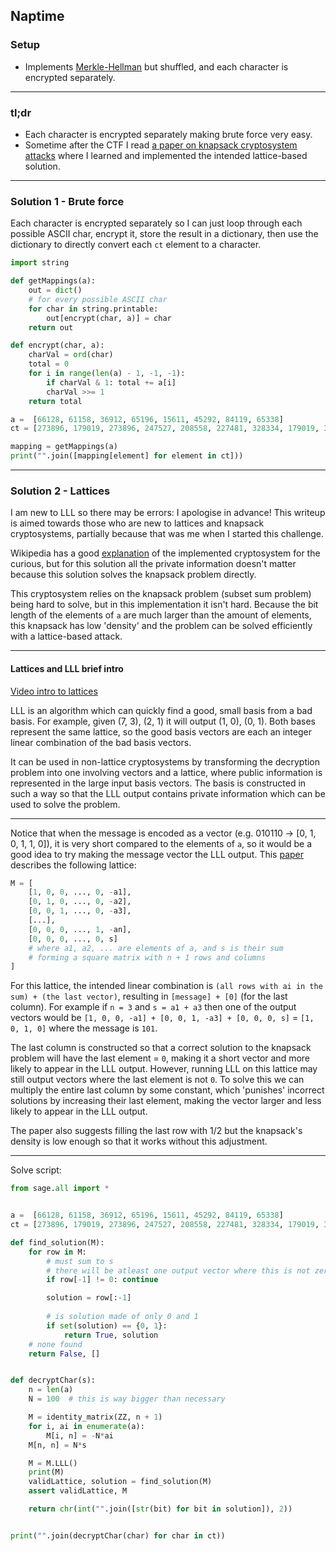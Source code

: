 

## Naptime

### Setup
- Implements [Merkle-Hellman](https://en.wikipedia.org/wiki/Merkle%E2%80%93Hellman_knapsack_cryptosystem) but shuffled, and each character is encrypted separately.
---
### tl;dr
- Each character is encrypted separately making brute force very easy.
- Sometime after the CTF I read [a paper on knapsack cryptosystem attacks](http://paper.ijcsns.org/07_book/202009/20200922.pdf) where I learned and implemented the intended lattice-based solution. 
---
### Solution 1 - Brute force
Each character is encrypted separately so I can just loop through each possible ASCII char, encrypt it, store the result in a dictionary, then use the dictionary to directly convert each `ct` element to a character.
```py
import string

def getMappings(a):
    out = dict()
    # for every possible ASCII char
    for char in string.printable:
        out[encrypt(char, a)] = char
    return out

def encrypt(char, a):
    charVal = ord(char)
    total = 0
    for i in range(len(a) - 1, -1, -1):
        if charVal & 1: total += a[i]
        charVal >>= 1
    return total

a =  [66128, 61158, 36912, 65196, 15611, 45292, 84119, 65338]
ct = [273896, 179019, 273896, 247527, 208558, 227481, 328334, 179019, 336714, 292819, 102108, 208558, 336714, 312723, 158973, 208700, 208700, 163266, 244215, 336714, 312723, 102108, 336714, 142107, 336714, 167446, 251565, 227481, 296857, 336714, 208558, 113681, 251565, 336714, 227481, 158973, 147400, 292819, 289507]

mapping = getMappings(a)
print("".join([mapping[element] for element in ct]))
```

---
### Solution 2 - Lattices
I am new to LLL so there may be errors: I apologise in advance!
This writeup is aimed towards those who are new to lattices and knapsack cryptosystems, partially because that was me when I started this challenge.
<!-- 
i just implemented the low density attack from http://paper.ijcsns.org/07_book/202009/20200922.pdf (at theorem 3.2) -->

Wikipedia has a good [explanation](https://en.wikipedia.org/wiki/Merkle%E2%80%93Hellman_knapsack_cryptosystem) of the implemented cryptosystem for the curious, but for this solution all the private information doesn't matter because this solution solves the knapsack problem directly.

This cryptosystem relies on the knapsack problem (subset sum problem) being hard to solve, but in this implementation it isn't hard. 
Because the bit length of the elements of `a` are much larger than the amount of elements, this knapsack has low 'density' and the problem can be solved efficiently with a lattice-based attack.

---

#### Lattices and LLL brief intro


[Video intro to lattices](https://www.youtube.com/watch?v=QDdOoYdb748)

LLL is an algorithm which can quickly find a good, small basis from a bad basis. For example, given (7, 3), (2, 1) it will output (1, 0), (0, 1). Both bases represent the same lattice, so the good basis vectors are each an integer linear combination of the bad basis vectors. 

It can be used in non-lattice cryptosystems by transforming the decryption problem into one involving vectors and a lattice, where public information is represented in the large input basis vectors. The basis is constructed in such a way so that the LLL output contains private information which can be used to solve the problem.

---
Notice that when the message is encoded as a vector (e.g. 010110 -> [0, 1, 0, 1, 1, 0]), it is very short compared to the elements of `a`, so it would be a good idea to try making the message vector the LLL output.
This [paper](http://paper.ijcsns.org/07_book/202009/20200922.pdf) describes the following lattice:
```py
M = [
    [1, 0, 0, ..., 0, -a1],
    [0, 1, 0, ..., 0, -a2],
    [0, 0, 1, ..., 0, -a3],
    [...],
    [0, 0, 0, ..., 1, -an],
    [0, 0, 0, ..., 0, s]
    # where a1, a2, ... are elements of a, and s is their sum
    # forming a square matrix with n + 1 rows and columns
]
```
For this lattice, the intended linear combination is `(all rows with ai in the sum) + (the last vector)`, resulting in `[message] + [0]` (for the last column). For example if `n = 3` and `s = a1 + a3` then one of the output vectors would be `[1, 0, 0, -a1] + [0, 0, 1, -a3] + [0, 0, 0, s]` = `[1, 0, 1, 0]` where the message is `101`.

The last column is constructed so that a correct solution to the knapsack problem will have the last element = `0`, making it a short vector and more likely to appear in the LLL output. However, running LLL on this lattice may still output vectors where the last element is not `0`. To solve this we can multiply the entire last column by some constant, which 'punishes' incorrect solutions by increasing their last element, making the vector larger and less likely to appear in the LLL output. 

The paper also suggests filling the last row with 1/2 but the knapsack's density is low enough so that it works without this adjustment.

---
Solve script:
```py
from sage.all import *


a =  [66128, 61158, 36912, 65196, 15611, 45292, 84119, 65338]
ct = [273896, 179019, 273896, 247527, 208558, 227481, 328334, 179019, 336714, 292819, 102108, 208558, 336714, 312723, 158973, 208700, 208700, 163266, 244215, 336714, 312723, 102108, 336714, 142107, 336714, 167446, 251565, 227481, 296857, 336714, 208558, 113681, 251565, 336714, 227481, 158973, 147400, 292819, 289507]

def find_solution(M):
    for row in M:
        # must sum to s
        # there will be atleast one output vector where this is not zero to maintain the original lattice
        if row[-1] != 0: continue

        solution = row[:-1]
        
        # is solution made of only 0 and 1
        if set(solution) == {0, 1}: 
            return True, solution
    # none found
    return False, []


def decryptChar(s):
    n = len(a)
    N = 100  # this is way bigger than necessary

    M = identity_matrix(ZZ, n + 1)
    for i, ai in enumerate(a):
        M[i, n] = -N*ai
    M[n, n] = N*s

    M = M.LLL()
    print(M)
    validLattice, solution = find_solution(M)
    assert validLattice, M

    return chr(int("".join([str(bit) for bit in solution]), 2))


print("".join(decryptChar(char) for char in ct))
```
